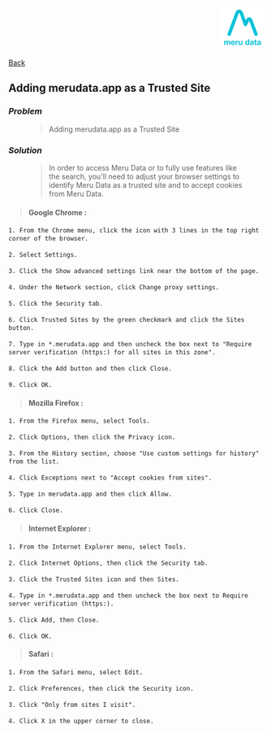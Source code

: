 <p align="Right">
  <img width="85" height="85" src="../../Media/Images/Logos/Merudata_Logo1.png">
</p>

[Back](Troubleshooting.md)

## Adding merudata.app as a Trusted Site

### ***Problem***

<figure>
	<blockquote>
        <p>Adding merudata.app as a Trusted Site</p>
	</blockquote>
</figure>

### ***Solution***

<figure>
	<blockquote>
        <p>In order to access Meru Data or to fully use features like the search, you'll need to adjust your browser settings to identify Meru Data as a trusted site and to accept cookies from Meru Data.</p>
	</blockquote>
</figure>

> #### Google Chrome :

    1. From the Chrome menu, click the icon with 3 lines in the top right corner of the browser.

    2. Select Settings.

    3. Click the Show advanced settings link near the bottom of the page.

    4. Under the Network section, click Change proxy settings.

    5. Click the Security tab.

    6. Click Trusted Sites by the green checkmark and click the Sites button.

    7. Type in *.merudata.app and then uncheck the box next to "Require server verification (https:) for all sites in this zone".

    8. Click the Add button and then click Close.

    9. Click OK.

> #### Mozilla Firefox :

    1. From the Firefox menu, select Tools.

    2. Click Options, then click the Privacy icon.

    3. From the History section, choose "Use custom settings for history" from the list.

    4. Click Exceptions next to "Accept cookies from sites".

    5. Type in merudata.app and then click Allow.

    6. Click Close.

> #### Internet Explorer :

    1. From the Internet Explorer menu, select Tools.

    2. Click Internet Options, then click the Security tab.

    3. Click the Trusted Sites icon and then Sites.

    4. Type in *.merudata.app and then uncheck the box next to Require server verification (https:).

    5. Click Add, then Close.

    6. Click OK.

> #### Safari :

    1. From the Safari menu, select Edit.

    2. Click Preferences, then click the Security icon.

    3. Click "Only from sites I visit".

    4. Click X in the upper corner to close.
